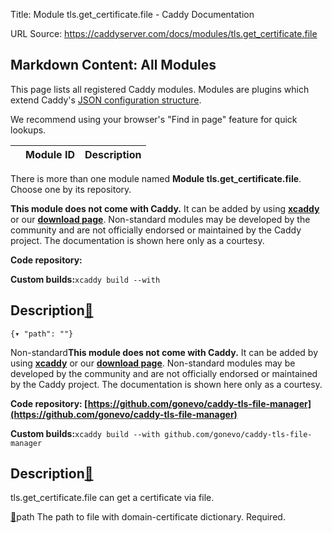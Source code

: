 Title: Module tls.get_certificate.file - Caddy Documentation

URL Source: https://caddyserver.com/docs/modules/tls.get_certificate.file

Markdown Content:
All Modules
-----------

This page lists all registered Caddy modules. Modules are plugins which extend Caddy's [JSON configuration structure](https://caddyserver.com/docs/json/).

We recommend using your browser's "Find in page" feature for quick lookups.

|  | Module ID | Description |
| --- | --- | --- |

There is more than one module named **Module tls.get_certificate.file**. Choose one by its repository.

**This module does not come with Caddy.** It can be added by using **[xcaddy](https://caddyserver.com/docs/build#xcaddy)** or our **[download page](https://caddyserver.com/download)**. Non-standard modules may be developed by the community and are not officially endorsed or maintained by the Caddy project. The documentation is shown here only as a courtesy.

**Code repository:**

**Custom builds:**`xcaddy build --with`

Description[🔗](https://caddyserver.com/docs/modules/tls.get_certificate.file#docs "Direct link")
-------------------------------------------------------------------------------------------------

`{▾	"path": ""}`

Non-standard**This module does not come with Caddy.** It can be added by using **[xcaddy](https://caddyserver.com/docs/build#xcaddy)** or our **[download page](https://caddyserver.com/download)**. Non-standard modules may be developed by the community and are not officially endorsed or maintained by the Caddy project. The documentation is shown here only as a courtesy.

**Code repository: [https://github.com/gonevo/caddy-tls-file-manager](https://github.com/gonevo/caddy-tls-file-manager)**

**Custom builds:**`xcaddy build --with github.com/gonevo/caddy-tls-file-manager`

Description[🔗](https://caddyserver.com/docs/modules/tls.get_certificate.file#docs "Direct link")
-------------------------------------------------------------------------------------------------

tls.get_certificate.file can get a certificate via file.

[🔗](https://caddyserver.com/docs/modules/tls.get_certificate.file#path)path
The path to file with domain-certificate dictionary. Required.
